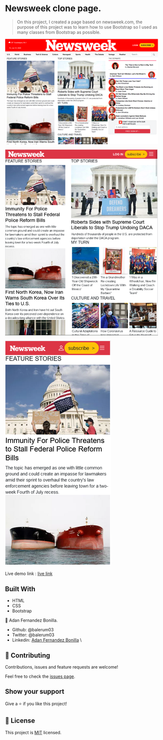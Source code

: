 # Newsweek clone page.

> On this project, I created a page based on newsweek.com, the purpose of this project was to learn how to use Bootstrap so I used as many classes from Bootstrap as possible.

![screenshot](/assets/images/Capture1.PNG)

![screenshot](/assets/images/Capture2.PNG)

![screenshot](/assets/images/Capture3.PNG)

Live demo link : [live link](https://raw.githack.com/balerum03/newsweekclone/clone-page/index.html)

## Built With

- HTML
- CSS
- Bootstrap

👤 Adan Fernandez Bonilla.

- Github: @balerum03
- Twitter: @balerum03
- Linkedin: [Adan Fernandez Bonilla](https://www.linkedin.com/in/adan-fernandez-bonilla-4560831a5)                                         \

## 🤝 Contributing

Contributions, issues and feature requests are welcome!

Feel free to check the [issues page](https://github.com/balerum03/newsweekclone/issues).

## Show your support

Give a ⭐️ if you like this project!

## 📝 License

This project is [MIT](lic.url) licensed.
